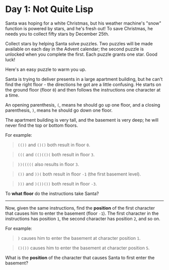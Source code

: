 # Day 1: Not Quite Lisp

Santa was hoping for a white Christmas, but his weather machine's "snow"
function is powered by stars, and he's fresh out! To save Christmas, he
needs you to collect fifty stars by December 25th.

Collect stars by helping Santa solve puzzles. Two puzzles will be made
available on each day in the Advent calendar; the second puzzle is unlocked
when you complete the first. Each puzzle grants one star. Good luck!

Here's an easy puzzle to warm you up.

Santa is trying to deliver presents in a large apartment building, but he
can't find the right floor - the directions he got are a little confusing.
He starts on the ground floor (floor `0`) and then follows the instructions
one character at a time.

An opening parenthesis, `(`, means he should go up one floor, and a closing
parenthesis, `)`, means he should go down one floor.

The apartment building is very tall, and the basement is very deep; he will
never find the top or bottom floors.

For example:

> `(())` and `()()` both result in floor `0`.

> `(((` and `(()(()(` both result in floor `3`.

> `))(((((` also results in floor `3`.

> `())` and `))(` both result in floor `-1` (the first basement level).

> `)))` and `)())())` both result in floor `-3`.

To **what floor** do the instructions take Santa?

---

Now, given the same instructions, find the **position** of the first character
that causes him to enter the basement (floor `-1`). The first character in the
instructions has position `1`, the second character has position `2`, and so on.

For example:

> `)` causes him to enter the basement at character position `1`.

> `()())` causes him to enter the basement at character position `5`.

What is the **position** of the character that causes Santa to first enter the
basement?
